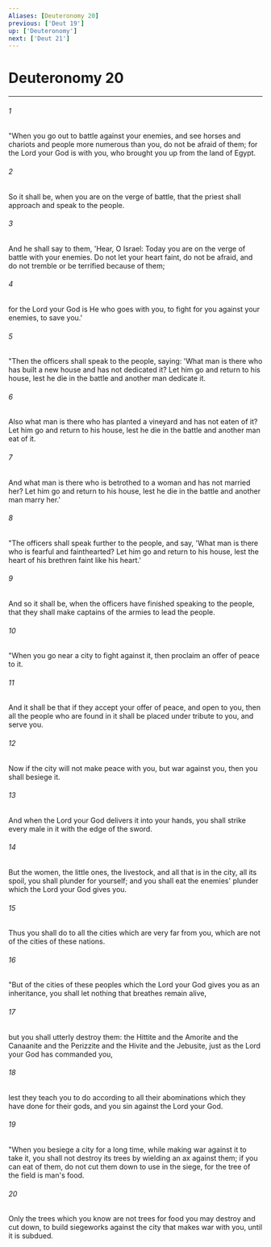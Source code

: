 ```yaml
---
Aliases: [Deuteronomy 20]
previous: ['Deut 19']
up: ['Deuteronomy']
next: ['Deut 21']
---
```

# Deuteronomy 20

***


###### 1 
"When you go out to battle against your enemies, and see horses and chariots and people more numerous than you, do not be afraid of them; for the Lord your God is with you, who brought you up from the land of Egypt. 

###### 2 
So it shall be, when you are on the verge of battle, that the priest shall approach and speak to the people. 

###### 3 
And he shall say to them, 'Hear, O Israel: Today you are on the verge of battle with your enemies. Do not let your heart faint, do not be afraid, and do not tremble or be terrified because of them; 

###### 4 
for the Lord your God is He who goes with you, to fight for you against your enemies, to save you.' 

###### 5 
"Then the officers shall speak to the people, saying: 'What man is there who has built a new house and has not dedicated it? Let him go and return to his house, lest he die in the battle and another man dedicate it. 

###### 6 
Also what man is there who has planted a vineyard and has not eaten of it? Let him go and return to his house, lest he die in the battle and another man eat of it. 

###### 7 
And what man is there who is betrothed to a woman and has not married her? Let him go and return to his house, lest he die in the battle and another man marry her.' 

###### 8 
"The officers shall speak further to the people, and say, 'What man is there who is fearful and fainthearted? Let him go and return to his house, lest the heart of his brethren faint like his heart.' 

###### 9 
And so it shall be, when the officers have finished speaking to the people, that they shall make captains of the armies to lead the people. 

###### 10 
"When you go near a city to fight against it, then proclaim an offer of peace to it. 

###### 11 
And it shall be that if they accept your offer of peace, and open to you, then all the people who are found in it shall be placed under tribute to you, and serve you. 

###### 12 
Now if the city will not make peace with you, but war against you, then you shall besiege it. 

###### 13 
And when the Lord your God delivers it into your hands, you shall strike every male in it with the edge of the sword. 

###### 14 
But the women, the little ones, the livestock, and all that is in the city, all its spoil, you shall plunder for yourself; and you shall eat the enemies' plunder which the Lord your God gives you. 

###### 15 
Thus you shall do to all the cities which are very far from you, which are not of the cities of these nations. 

###### 16 
"But of the cities of these peoples which the Lord your God gives you as an inheritance, you shall let nothing that breathes remain alive, 

###### 17 
but you shall utterly destroy them: the Hittite and the Amorite and the Canaanite and the Perizzite and the Hivite and the Jebusite, just as the Lord your God has commanded you, 

###### 18 
lest they teach you to do according to all their abominations which they have done for their gods, and you sin against the Lord your God. 

###### 19 
"When you besiege a city for a long time, while making war against it to take it, you shall not destroy its trees by wielding an ax against them; if you can eat of them, do not cut them down to use in the siege, for the tree of the field is man's food. 

###### 20 
Only the trees which you know are not trees for food you may destroy and cut down, to build siegeworks against the city that makes war with you, until it is subdued.
